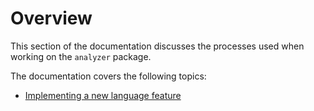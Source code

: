 # Overview

This section of the documentation discusses the processes used when working on
the `analyzer` package.

The documentation covers the following topics:

- [Implementing a new language feature](new_language_feature.md)